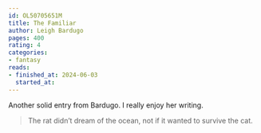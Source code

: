 ```yaml
---
id: OL50705651M
title: The Familiar
author: Leigh Bardugo
pages: 400
rating: 4
categories:
- fantasy
reads:
- finished_at: 2024-06-03
  started_at: 
---
```


Another solid entry from Bardugo. I really enjoy her writing.

> The rat didn’t dream of the ocean, not if it wanted to survive the cat.
